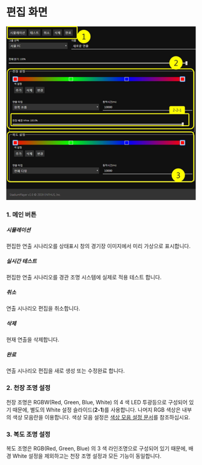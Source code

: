 # 편집 화면

![전체 화면](image/set/total.jpg)

### 1. 메인 버튼
##### 시뮬레이션
편집한 연출 시나리오를 상태표시 창의 경기장 이미지에서 미리 가상으로 표시합니다.

##### 실시간 테스트
편집한 연출 시나리오를 경관 조명 시스템에 실제로 적용 테스트 합니다.

##### 취소
연출 시나리오 편집을 취소합니다.

##### 삭제
현재 연출을 삭제합니다.

##### 완료
연출 시나리오 편집을 새로 생성 또는 수정완료 합니다.

### 2. 천장 조명 설정
천장 조명은 RGBW(Red, Green, Blue, White) 의 4 색 LED 투광등으로 구성되어 있기 때문에,
별도의 White 설정 슬라이드(**2-1**)를 사용합니다.
나머지 RGB 색상은 내부의 색상 모음란을 이용합니다.
색상 모음 설정은 [색상 모음 설정 문서](editor/color.md)를 참조하십시요.

### 3. 복도 조명 설정
복도 조명은 RGB(Red, Green, Blue) 의 3 색 라인조명으로 구성되어 있기 때문에,
배경 White 설정을 제외하고는 천장 조명 설정과 모든 기능이 동일합니다.
